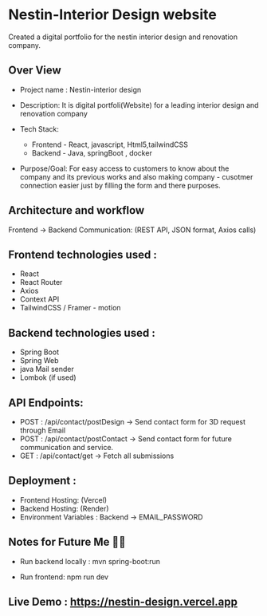 
# Nestin-Interior Design website
Created a digital portfolio for the nestin interior design and renovation company.
## Over View
* Project name :  Nestin-interior design 
* Description: It is digital portfoli(Website) for a leading interior design and renovation company

* Tech Stack: 
  - Frontend - React, javascript, Html5,tailwindCSS
  - Backend - Java, springBoot , docker

* Purpose/Goal: For easy access to customers to know about the company and its previous works and also making company - cusotmer connection easier just by filling the form and there purposes.
## Architecture and workflow


Frontend → Backend Communication: (REST API, JSON format, Axios calls)

## Frontend technologies used :
 - React
 - React Router
- Axios
 - Context API 
- TailwindCSS / Framer - motion

## Backend technologies used :
- Spring Boot
- Spring Web
- java Mail sender
- Lombok (if used)

## API Endpoints:

- POST : /api/contact/postDesign → Send contact form for 3D request through Email
- POST : /api/contact/postContact → Send contact form for future communication and service.
- GET :  /api/contact/get → Fetch all submissions

## Deployment :
- Frontend Hosting: (Vercel)
- Backend Hosting: (Render)
- Environment Variables : Backend -> EMAIL_PASSWORD

## Notes for Future Me 🙋‍♂️

- Run backend locally : mvn spring-boot:run

- Run frontend: npm run dev

## Live Demo : https://nestin-design.vercel.app


